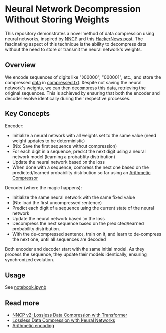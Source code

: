# Neural Network Decompression Without Storing Weights
This repository demonstrates a novel method of data compression using neural networks, inspired by [NNCP](https://bellard.org/nncp/) and this [HackerNews post](https://news.ycombinator.com/item?id=27244810). The fascinating aspect of this technique is the ability to decompress data without the need to store or transmit the neural network's weights.

## Overview
We encode sequences of digits like "000000", "000001", etc., and store the compressed [data](data.txt) in [compressed.txt](compressed.txt). Despite not saving the neural network's weights, we can then decompress this data, retrieving the original sequences. This is achieved by ensuring that both the encoder and decoder evolve identically during their respective processes.

## Key Concepts
Encoder:
- Initialize a neural network with all weights set to the same value (need weight updates to be deterministic)
- (Nb: Save the first sequence without compression)
- For each digit in a sequence, predict the next digit using a neural network model (learning a probability distribution)
- Update the neural network based on the loss
- When done with a sequence, compress the next one based on the predicted/learned probability distribution so far using an [Arithmetic Compressor](https://pypi.org/project/arithmetic-compressor/)

Decoder (where the magic happens):
- Initialize the same neural network with the same fixed value
- (Nb: load the first uncompressed sentence)
- Predict each digit of a sequence using the current state of the neural network
- Update the neural network based on the loss
- Decompress the next sequence based on the predicted/learned probability distribution.
- With the de-compressed sentence, train on it, and learn to de-compress the next one, until all sequences are decoded

Both encoder and decoder start with the same initial model. As they process the sequence, they update their models identically, ensuring synchronized evolution.

## Usage
See [notebook.ipynb](notebook.ipynb)

## Read more
- [NNCP v2: Lossless Data Compression with
Transformer](https://bellard.org/nncp/nncp_v2.1.pdf)
- [Lossless Data Compression with Neural Networks](https://bellard.org/nncp/nncp.pdf)
- [Arithmetic encoding](https://en.wikipedia.org/wiki/Arithmetic_coding)

